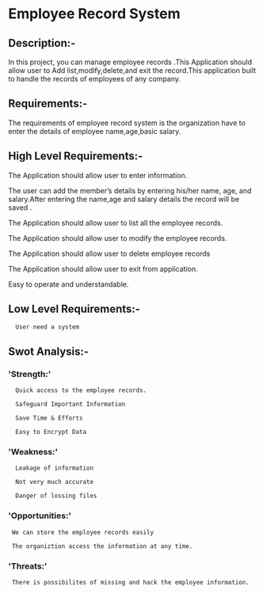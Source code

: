# Employee Record System

## Description:-

  In this project, you can manage employee records .This Application should allow user to  Add list,modify,delete,and exit the record.This application  built to handle the records of employees of any company.

## Requirements:-
  The requirements of employee record system is the organization have to enter the details of employee name,age,basic salary. 

## High Level Requirements:-

  The Application should allow user to enter information.

  The user can add the member’s details by entering his/her name, age, and salary.After entering the name,age and salary details the record will be saved . 
 
  The Application should allow user to list all the employee records.	

  The Application should allow user to modify the employee records.

  The Application should allow user to delete employee records

  The Application should allow user to exit from application.
 
  Easy to operate and understandable.

## Low Level Requirements:-
 
      User need a system

  ## Swot Analysis:-
  
  ### 'Strength:'

      Quick access to the employee records.
    
      Safeguard Important Information
     
      Save Time & Efforts
      
      Easy to Encrypt Data

  ### 'Weakness:'
     
      Leakage of information 
    
      Not very much accurate
     
      Danger of lossing files

  ### 'Opportunities:'

     We can store the employee records easily
    
     The organiztion access the information at any time.

  ### 'Threats:'

     There is possibilites of missing and hack the employee information.

